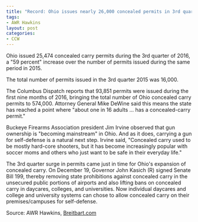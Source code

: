 ```yaml
---
title: "Record: Ohio issues nearly 26,000 concealed permits in 3rd quarter"
tags:
- AWR Hawkins
layout: post
categories:
- CCW
---
```


Ohio issued 25,474 concealed carry permits during the 3rd quarter of 2016, a "59 percent" increase over the number of permits issued during the same period in 2015.

The total number of permits issued in the 3rd quarter 2015 was 16,000.

The Columbus Dispatch reports that 93,851 permits were issued during the first nine months of 2016, bringing the total number of Ohio concealed carry permits to 574,000. Attorney General Mike DeWine said this means the state has reached a point where "about one in 16 adults ... has a concealed-carry permit."

Buckeye Firearms Association president Jim Irvine observed that gun ownership is "becoming mainstream" in Ohio. And as it does, carrying a gun for self-defense is a natural next step. Irvine said, "Concealed carry used to be mostly hard-core shooters, but it has become increasingly popular with soccer moms and others who just want to be safe in their everyday life."

The 3rd quarter surge in permits came just in time for Ohio's expansion of concealed carry. On December 19, Governor John Kasich (R) signed Senate Bill 199, thereby removing state prohibitions against concealed carry in the unsecured public portions of airports and also lifting bans on concealed carry in daycares, colleges, and universities. Now individual daycares and college and university systems can chose to allow concealed carry on their premises/campuses for self-defense.

Source: AWR Hawkins, [Breitbart.com](https://www.breitbart.com/big-government/2016/12/20/record-ohio-issues-nearly-26000-concealed-permits-3rd-quarter/)
